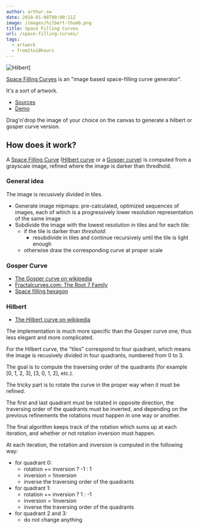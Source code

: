 ```yaml
---
author: arthur.sw
date: 2018-01-08T00:00:11Z
image: /images/hilbert-thumb.png
title: Space Filling Curves
url: /space-filling-curves/
tags:
  - artwork
  - from1to18hours
---
```


![Hilbert](/images/hilbert.png)]

[Space Filling Curves](https://arthursw.github.io/space-filling-curves/) is an "image based space-filling curve generator".

It's a sort of artwork.

 - [Sources](https://github.com/arthursw/space-filling-curves/)
 - [Demo](https://arthursw.github.io/space-filling-curves/)

Drag'n'drop the image of your choice on the canvas to generate a hilbert or gosper curve version.

## How does it work?

A [Space Filling Curve](https://en.wikipedia.org/wiki/Space-filling_curve) ([Hilbert curve](https://en.wikipedia.org/wiki/Hilbert_curve) or a [Gosper curve](https://en.wikipedia.org/wiki/Gosper_curve)) is computed from a grayscale image, refined where the image is darker than thredhold.


### General idea

The image is recusively divided in tiles.

 - Generate image mipmaps: pre-calculated, optimized sequences of images, each of which is a progressively lower resolution representation of the same image
 - Subdivide the image with the lowest resolution in tiles and for each tile:
   - if the tile is darker than *threshold*:
      - resubdivide in tiles and continue recursively until the tile is light enough
   - otherwise draw the corresponding curve at proper scale

### Gosper Curve

 - [The Gosper curve on wikipedia](https://en.wikipedia.org/wiki/Gosper_curve)
 - [Fractalcurves.com: The Root 7 Family](http://www.fractalcurves.com/Root7.html)
 - [Space filling hexagon](https://spacefillingcurves.files.wordpress.com/2016/09/hex.jpg?w=662&h=221)

### Hilbert

 - [The Hilbert curve on wikipedia](https://en.wikipedia.org/wiki/Hilbert_curve)

The implementation is much more specific than the Gosper curve one, thus less elegant and more complicated.

For the Hilbert curve, the "tiles" correspond to four quadrant, which means the image is recusively divided in four quadrants, numbered from 0 to 3.

<!-- 


  1____2
  |    | 
  |    | 
  0    3

 ___    __
 |  |  |  |
 |  |__|  |
 |___   __|
    |  |
 ___|  |___

 
 --> 



The goal is to compute the traversing order of the quadrants (for example [0, 1, 2, 3], [3, 0, 1, 2], etc.).

The tricky part is to rotate the curve in the proper way when it must be refined.

The first and last quadrant must be rotated in opposite direction, the traversing order of the quadrants must be inverted, and depending on the previous refinements the rotations must happen in one way or another.

The final algorithm keeps track of the rotation which sums up at each iteration, and whether or not rotation inversion must happen.

At each iteration, the rotation and inversion is computed in the following way:
 - for quadrant 0: 
   - rotation += inversion ? -1 : 1
   - inversion = !inversion
   - inverse the traversing order of the quadrants
 - for quadrant 1:
   - rotation += inversion ? 1 : -1
   - inversion = !inversion
   - inverse the traversing order of the quadrants
 - for quadrant 2 and 3:
   - do not change anything
